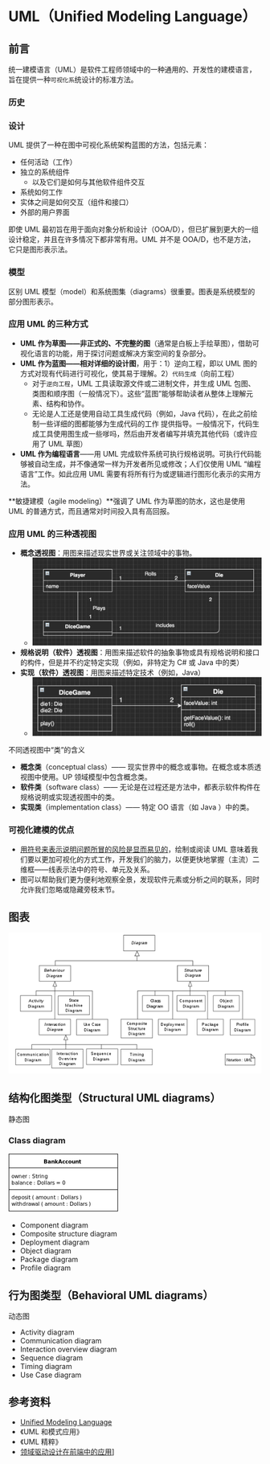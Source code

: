 # UML（Unified Modeling Language）

## 前言

统一建模语言（UML）是软件工程师领域中的一种通用的、开发性的建模语言，旨在提供一种`可视化系`统设计的标准方法。

### 历史

### 设计

UML 提供了一种在图中可视化系统架构蓝图的方法，包括元素：
- 任何活动（工作）
- 独立的系统组件
  - 以及它们是如何与其他软件组件交互
- 系统如何工作
- 实体之间是如何交互（组件和接口）
- 外部的用户界面

即使 UML 最初旨在用于面向对象分析和设计（OOA/D），但已扩展到更大的一组设计稳定，并且在许多情况下都非常有用。UML 并不是 OOA/D，也不是方法，它只是图形表示法。

### 模型

区别 UML 模型（model）和系统图集（diagrams）很重要。图表是系统模型的部分图形表示。

### 应用 UML 的三种方式

- **UML 作为草图——非正式的、不完整的图**（通常是白板上手绘草图），借助可视化语言的功能，用于探讨问题或解决方案空间的复杂部分。
- **UML 作为蓝图——相对详细的设计图**，用于：1）逆向工程，即以 UML 图的方式对现有代码进行可视化，使其易于理解。2）`代码生成`（向前工程）
  -  对于`逆向工程`，UML 工具读取源文件或二进制文件，并生成 UML 包图、类图和顺序图（一般情况下）。这些“蓝图”能够帮助读者从整体上理解元素、结构和协作。
  -  无论是人工还是使用自动工具生成代码（例如，Java 代码），在此之前绘制一些详细的图都能够为生成代码的工作 提供指导。一般情况下，代码生成工具使用图生成一些嗲吗，然后由开发者编写并填充其他代码（或许应用了 UML 草图）
- **UML 作为编程语言**——用 UML 完成软件系统可执行规格说明。可执行代码能够被自动生成，并不像通常一样为开发者所见或修改；人们仅使用 UML “编程语言”工作。如此应用 UML 需要有将所有行为或逻辑进行图形化表示的实用方法。

**敏捷建模（agile modeling）**强调了 UML 作为草图的防水，这也是使用 UML 的普通方式，而且通常对时间投入具有高回报。

### 应用 UML 的三种透视图

- **概念透视图**：用图来描述现实世界或关注领域中的事物。
  - ![](../.vuepress/public/images/2020-06-22-13-40-45-domain-model.png)
- **规格说明（软件）透视图**：用图来描述软件的抽象事物或具有规格说明和接口的构件，但是并不约定特定实现（例如，非特定为 C# 或 Java 中的类）
- **实现（软件）透视图**：用图来描述特定技术（例如，Java）
  - ![](../.vuepress/public/images/2020-06-22-14-07-25-class-diagram.png)

不同透视图中“类”的含义
- **概念类**（conceptual class）—— 现实世界中的概念或事物。在概念或本质透视图中使用。UP 领域模型中包含概念类。
- **软件类**（software class）—— 无论是在过程还是方法中，都表示软件构件在规格说明或实现透视图中的类。
- **实现类**（implementation class）—— 特定 OO 语言（如 Java ）中的类。

### 可视化建模的优点

- <u>用符号来表示说明问题所冒的风险是显而易见的</u>，绘制或阅读 UML 意味着我们要以更加可视化的方式工作，开发我们的脑力，以便更快地掌握（主流）二维框——线表示法中的符号、单元及关系。
- 图可以帮助我们更为便利地观察全景，发现软件元素或分析之间的联系，同时允许我们忽略或隐藏旁枝末节。

## 图表

![](../.vuepress/public/images/2020-06-22-09-50-28-uml-diagrams.png)

## 结构化图类型（Structural UML diagrams）

静态图

### Class diagram

![](../.vuepress/public/images/2020-06-18-10-02-47-class-diagram.png)

- Component diagram
- Composite structure diagram
- Deployment diagram
- Object diagram
- Package diagram
- Profile diagram

## 行为图类型（Behavioral UML diagrams）

动态图

- Activity diagram
- Communication diagram
- Interaction overview diagram
- Sequence diagram
- Timing diagram
- Use Case diagram

## 参考资料

- [Unified Modeling Language](https://en.wikipedia.org/wiki/Unified_Modeling_Language)
- 《UML 和模式应用》
- 《UML 精粹》
- [领域驱动设计在前端中的应用](https://mp.weixin.qq.com/s/pROCXZNZ7RKeYDlDUJng_Q)]

